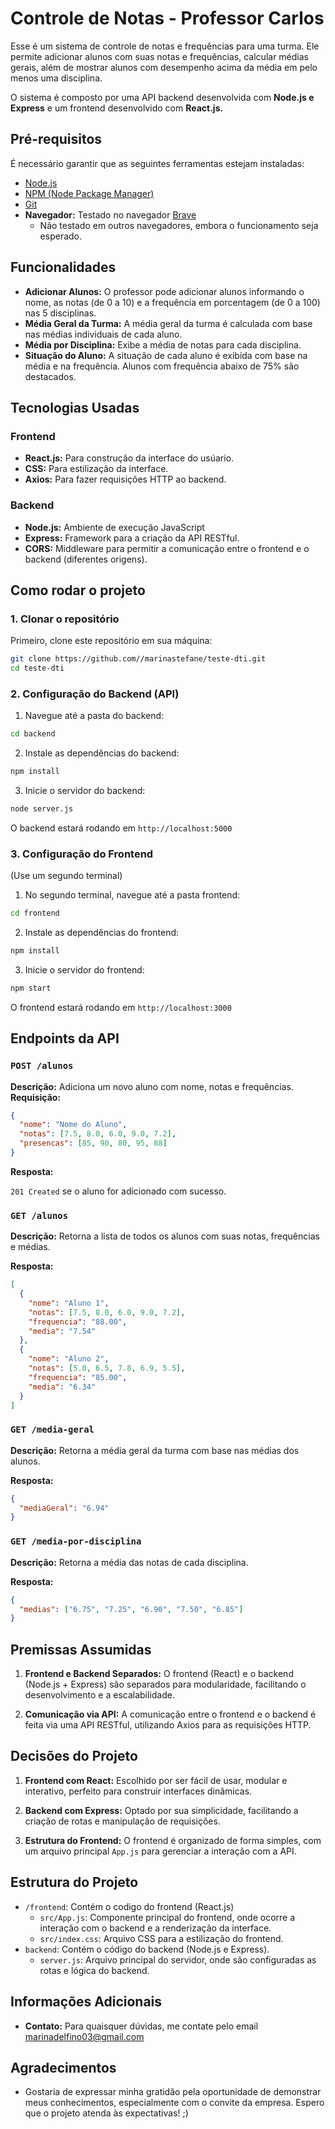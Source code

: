 # Controle de Notas - Professor Carlos

Esse é um sistema de controle de notas e frequências para uma turma. Ele permite adicionar alunos com suas notas e frequências, calcular médias gerais, além de mostrar alunos com desempenho acima da média em pelo menos uma disciplina.

O sistema é composto por uma API backend desenvolvida com **Node.js e Express** e um frontend desenvolvido com **React.js.**

## Pré-requisitos

É necessário garantir que as seguintes ferramentas estejam instaladas:

- [Node.js](https://nodejs.org/)
- [NPM (Node Package Manager)](https://www.npmjs.com/)
- [Git](https://git-scm.com/)
- **Navegador:** Testado no navegador [Brave](https://brave.com/pt-br/)
  - Não testado em outros navegadores, embora o funcionamento seja esperado.

## Funcionalidades

- **Adicionar Alunos:** O professor pode adicionar alunos informando o nome, as notas (de 0 a 10) e a frequência em porcentagem (de 0 a 100) nas 5 disciplinas.
- **Média Geral da Turma:** A média geral da turma é calculada com base nas médias individuais de cada aluno.
- **Média por Disciplina:** Exibe a média de notas para cada disciplina.
- **Situação do Aluno:** A situação de cada aluno é exibida com base na média e na frequência. Alunos com frequência abaixo de 75% são destacados.

## Tecnologias Usadas

### Frontend

- **React.js:** Para construção da interface do usúario.
- **CSS:** Para estilização da interface.
- **Axios:** Para fazer requisições HTTP ao backend.

### Backend

- **Node.js:** Ambiente de execução JavaScript
- **Express:** Framework para a criação da API RESTful.
- **CORS:** Middleware para permitir a comunicação entre o frontend e o backend (diferentes origens).

## Como rodar o projeto

### 1. Clonar o repositório

Primeiro, clone este repositório em sua máquina:

```bash
git clone https://github.com//marinastefane/teste-dti.git
cd teste-dti
```

### 2. Configuração do Backend (API)

1. Navegue até a pasta do backend:

```bash
cd backend
```

2. Instale as dependências do backend:

```bash
npm install
```

3. Inicie o servidor do backend:

```bash
node server.js
```

O backend estará rodando em `http://localhost:5000`

### 3. Configuração do Frontend

(Use um segundo terminal)

1. No segundo terminal, navegue até a pasta frontend:

```bash
cd frontend
```

2. Instale as dependências do frontend:

```bash
npm install
```

3. Inicie o servidor do frontend:

```bash
npm start
```

O frontend estará rodando em `http://localhost:3000`

## Endpoints da API

### `POST /alunos`

**Descrição:** Adiciona um novo aluno com nome, notas e frequências.
**Requisição:**

```json
{
  "nome": "Nome do Aluno",
  "notas": [7.5, 8.0, 6.0, 9.0, 7.2],
  "presencas": [85, 90, 80, 95, 88]
}
```

**Resposta:**

`201 Created` se o aluno for adicionado com sucesso.

### `GET /alunos`

**Descrição:** Retorna a lista de todos os alunos com suas notas, frequências e médias.

**Resposta:**

```json
[
  {
    "nome": "Aluno 1",
    "notas": [7.5, 8.0, 6.0, 9.0, 7.2],
    "frequencia": "88.00",
    "media": "7.54"
  },
  {
    "nome": "Aluno 2",
    "notas": [5.0, 6.5, 7.8, 6.9, 5.5],
    "frequencia": "85.00",
    "media": "6.34"
  }
]
```

### `GET /media-geral`

**Descrição:** Retorna a média geral da turma com base nas médias dos alunos.

**Resposta:**

```json
{
  "mediaGeral": "6.94"
}
```

### `GET /media-por-disciplina`

**Descrição:** Retorna a média das notas de cada disciplina.

**Resposta:**

```json
{
  "medias": ["6.75", "7.25", "6.90", "7.50", "6.85"]
}
```

## Premissas Assumidas

1. **Frontend e Backend Separados:** O frontend (React) e o backend (Node.js + Express) são separados para modularidade, facilitando o desenvolvimento e a escalabilidade.

2. **Comunicação via API:** A comunicação entre o frontend e o backend é feita via uma API RESTful, utilizando Axios para as requisições HTTP.

## Decisões do Projeto

1. **Frontend com React:** Escolhido por ser fácil de usar, modular e interativo, perfeito para construir interfaces dinâmicas.

2. **Backend com Express:** Optado por sua simplicidade, facilitando a criação de rotas e manipulação de requisições.

3. **Estrutura do Frontend:** O frontend é organizado de forma simples, com um arquivo principal `App.js` para gerenciar a interação com a API.

## Estrutura do Projeto

- `/frontend`: Contém o codigo do frontend (React.js)
  - `src/App.js`: Componente principal do frontend, onde ocorre a interação com o backend e a renderização da interface.
  - `src/index.css`: Arquivo CSS para a estilização do frontend.
- `backend`: Contém o código do backend (Node.js e Express).
  - `server.js`: Arquivo principal do servidor, onde são configuradas as rotas e lógica do backend.

## Informações Adicionais
- **Contato:** Para quaisquer dúvidas, me contate pelo email [marinadelfino03@gmail.com](mailto:marinadelfino03@gmail.com)

## Agradecimentos
- Gostaria de expressar minha gratidão pela oportunidade de demonstrar meus conhecimentos, especialmente com o convite da empresa. Espero que o projeto atenda às expectativas! ;)
